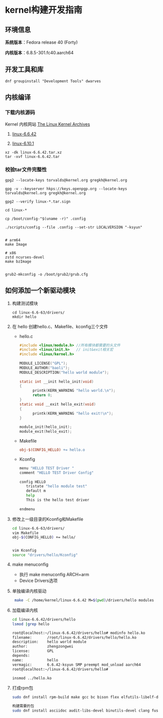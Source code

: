 # kernel构建开发指南

## 环境信息

**系统版本**：Fedora release 40 (Forty)

**内核版本**：6.8.5-301.fc40.aarch64



## 开发工具和库

```shell
dnf groupinstall "Development Tools" dwarves
```



## 内核编译

### 下载内核源码

Kernel 内核网站 [The Linux Kernel Archives](https://www.kernel.org/)

1. [linux-6.6.42](https://cdn.kernel.org/pub/linux/kernel/v6.x/linux-6.6.42.tar.xz)

2. [linux-6.10.1](https://cdn.kernel.org/pub/linux/kernel/v6.x/linux-6.10.1.tar.xz)





```shell
xz -dk linux-6.6.42.tar.xz
tar -xvf linux-6.6.42.tar
```



### 校验tar文件完整性

```shell
gpg2 --locate-keys torvalds@kernel.org gregkh@kernel.org

gpg -v --keyserver hkps://keys.openpgp.org --locate-keys torvalds@kernel.org gregkh@kernel.org

gpg2 --verify linux-*.tar.sign

cd linux-*

cp /boot/config-"$(uname -r)" .config

./scripts/config --file .config --set-str LOCALVERSION "-ksyun"


# arm64
make Image

# x86
zstd ncurses-devel
make bzImage


grub2-mkconfig -o /boot/grub2/grub.cfg
```

## 如何添加一个新驱动模块

1. 构建测试模块

   ```
   cd linux-6.6-63/drivers/
   mkdir hello
   ```

2. 在 hello 创建hello.c、Makefile、kconfig三个文件

   - hello.c

     ```c
     #include <linux/module.h> //所有模块都需要的头文件
     #include <linux/init.h>   // init&exit相关宏
     #include <linux/kernel.h>
      
     MODULE_LICENSE("GPL");
     MODULE_AUTHOR("baoli");
     MODULE_DESCRIPTION("hello world module");
      
     static int __init hello_init(void)
     {
           printk(KERN_WARNING "hello world.\n");
           return 0;
     }
     static void __exit hello_exit(void)
     {
           printk(KERN_WARNING "hello exit!\n");
     }
      
     module_init(hello_init);
     module_exit(hello_exit);
     ```

   - Makefile

     ```makefile
     obj-$(CONFIG_HELLO) += hello.o
     ```

   - Kconfig

     ```bash
     menu "HELLO TEST Driver "
     comment "HELLO TEST Driver Config"
      
     config HELLO
     	tristate "hello module test"
     	default m
     	help
     	This is the hello test driver 
      
     endmenu
     ```

3. 修改上一级目录的Kconfig和Makefile

   ```bash
   cd linux-6.6-63/drivers/
   vim Makefile
   obj-$(CONFIG_HELLO) += hello/
   
   
   vim Kconfig
   source "drivers/hello/Kconfig"
   ```

4. make menuconfig
   - 执行 make menuconfig ARCH=arm
   - Device Drivers选项

5. 单独编译内核驱动

   ```bash
    make -C /home/kernel/linux-6.6.42 M=$(pwd)/drivers/hello modules
   ```

6. 加载编译内核

   ```bash
   cd linux-6.6.42/drivers/hello
   lsmod |grep hello
   
   root@localhost:~/linux-6.6.42/drivers/hello# modinfo hello.ko
   filename:       /root/linux-6.6.42/drivers/hello/hello.ko
   description:    hello world module
   author:         zhengzongwei
   license:        GPL
   depends:
   name:           hello
   vermagic:       6.6.42-ksyun SMP preempt mod_unload aarch64
   root@localhost:~/linux-6.6.42/drivers/hello#
   
   insmod ../hello.ko
   
   ```

7. 打成rpm包

   ```bash
   sudo dnf install rpm-build make gcc bc bison flex elfutils-libelf-devel openssl-devel rpmdevtools perl
   
   构建需要的包
   sudo dnf install asciidoc audit-libs-devel binutils-devel clang fuse-devel glibc-static java-devel kernel-rpm-macros libbabeltrace-devel libbpf-devel libcap-devel libcap-ng-devel libmnl-devel libtraceevent-devel libtracefs-devel llvm-devel newt-devel numactl-devel opencsd-devel pciutils-devel perl-generators python3-devel python3-docutils systemd-boot-unsigned tpm2-tools xmlto gtk2-devel java-1.8.0-openjdk-devel libpfm-devel libunwind-devel  java-1.8.0-openjdk
   ```

   
